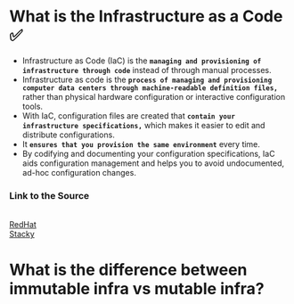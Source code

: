 # What is the Infrastructure as a Code ✅

 * Infrastructure as Code (IaC) is the **`managing and provisioning of infrastructure through code`** instead of through manual processes.
 *  Infrastructure as code is the **`process of managing and provisioning computer data centers through machine-readable definition files,`** rather than physical hardware configuration or interactive configuration tools.
 * With IaC, configuration files are created that **`contain your infrastructure specifications,`** which makes it easier to edit and distribute configurations.
 * It **`ensures that you provision the same environment`** every time.
 * By codifying and documenting your configuration specifications, IaC aids configuration management and helps you to avoid undocumented, ad-hoc configuration changes.
 ### Link to the Source
 <br> [RedHat](https://www.redhat.com/en/topics/automation/)
 <br> [Stacky](https://stackify.com/what-is-infrastructure-as-code-how-it-works-best-practices-tutorials/)

# What is the difference between immutable infra vs mutable infra?
